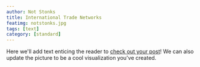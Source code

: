 ```yaml
---
author: Not Stonks
title: International Trade Networks
featimg: notstonks.jpg
tags: [text]
category: [standard]
---
```


Here we'll add text enticing the reader to <a href="https://stat231-f20.github.io/Blog-Not-Stonks/" target="blank">check out your post</a>!  We can also update the picture to be a cool visualization you've created.

